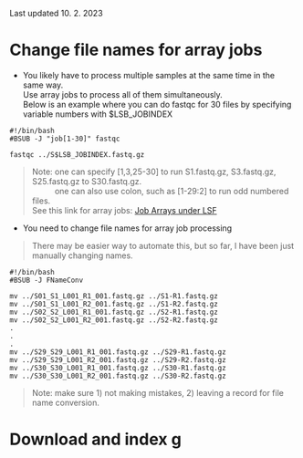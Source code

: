 Last updated 10. 2. 2023 

# Change file names for array jobs 
- You likely have to process multiple samples at the same time in the same way.<br>
  Use array jobs to process all of them simultaneously. <br>
  Below is an example where you can do fastqc for 30 files by specifying variable numbers with $LSB_JOBINDEX
  
```
#!/bin/bash
#BSUB -J "job[1-30]" fastqc

fastqc ../S$LSB_JOBINDEX.fastq.gz
```

> Note: one can specify [1,3,25-30] to run S1.fastq.gz, S3.fastq.gz, S25.fastq.gz to S30.fastq.gz. <br>
> &nbsp;&nbsp;&nbsp;&nbsp;&nbsp;&nbsp;&nbsp;&nbsp;&nbsp; one can also use colon, such as [1-29:2] to run odd numbered files. <br>
> See this link for array jobs: [Job Arrays under LSF](https:///www.hpc.dtu.dk/?page_id=1434)

- You need to change file names for array job processing
> There may be easier way to automate this, but so far, I have been just manually changing names.

```
#!/bin/bash
#BSUB -J FNameConv

mv ../S01_S1_L001_R1_001.fastq.gz ../S1-R1.fastq.gz
mv ../S01_S1_L001_R2_001.fastq.gz ../S1-R2.fastq.gz
mv ../S02_S2_L001_R1_001.fastq.gz ../S2-R1.fastq.gz
mv ../S02_S2_L001_R2_001.fastq.gz ../S2-R2.fastq.gz
.
.
.
mv ../S29_S29_L001_R1_001.fastq.gz ../S29-R1.fastq.gz
mv ../S29_S29_L001_R2_001.fastq.gz ../S29-R2.fastq.gz
mv ../S30_S30_L001_R1_001.fastq.gz ../S30-R1.fastq.gz
mv ../S30_S30_L001_R2_001.fastq.gz ../S30-R2.fastq.gz
```
> Note: make sure 1) not making mistakes, 2) leaving a record for file name conversion.

# Download and index g
